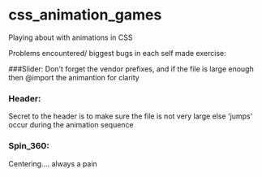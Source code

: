 # css_animation_games

Playing about with animations in CSS

Problems encountered/ biggest bugs in each self made exercise:

###Slider:
Don't forget the vendor prefixes, and if the file is large enough then @import the animantion for clarity

### Header:
Secret to the header is to make sure the file is not very large else 'jumps' occur during the animation sequence

### Spin_360:
Centering.... always a pain
